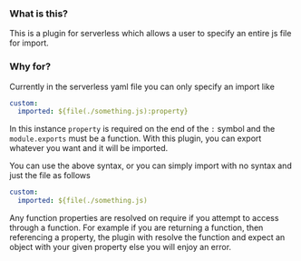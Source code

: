 ### What is this?

This is a plugin for serverless which allows a user to specify an entire
js file for import.

### Why for?

Currently in the serverless yaml file you can only specify an import like

```yaml
custom:
  imported: ${file(./something.js):property}
```

In this instance `property` is required on the end of the `:` symbol and the `module.exports` must be a function. With this plugin, you can export whatever you want and it will be imported.

You can use the above syntax, or you can simply import with no syntax and just the file as follows

```yaml
custom:
  imported: ${file(./something.js)
```

Any function properties are resolved on require if you attempt to access through a function. For example if you are returning a function, then referencing a property, the plugin with resolve the function and expect an object with your given property else you will enjoy an error.
